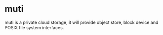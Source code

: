 # muti
muti is a private cloud storage, it will provide object store, block device and POSIX file system interfaces.
